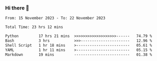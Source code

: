 ### Hi there 👋

<!--
**ututono/ututono** is a ✨ _special_ ✨ repository because its `README.md` (this file) appears on your GitHub profile.

Here are some ideas to get you started:

- 🔭 I’m currently working on ...
- 🌱 I’m currently learning ...
- 👯 I’m looking to collaborate on ...
- 🤔 I’m looking for help with ...
- 💬 Ask me about ...
- 📫 How to reach me: ...
- 😄 Pronouns: ...
- ⚡ Fun fact: ...
-->



<!--START_SECTION:waka-->

```txt
From: 15 November 2023 - To: 22 November 2023

Total Time: 23 hrs 12 mins

Python         17 hrs 21 mins  >>>>>>>>>>>>>>>>>>>------   74.79 %
Bash           3 hrs           >>>----------------------   12.96 %
Shell Script   1 hr 18 mins    >------------------------   05.61 %
YAML           1 hr 11 mins    >------------------------   05.15 %
Markdown       19 mins         -------------------------   01.38 %
```

<!--END_SECTION:waka-->
